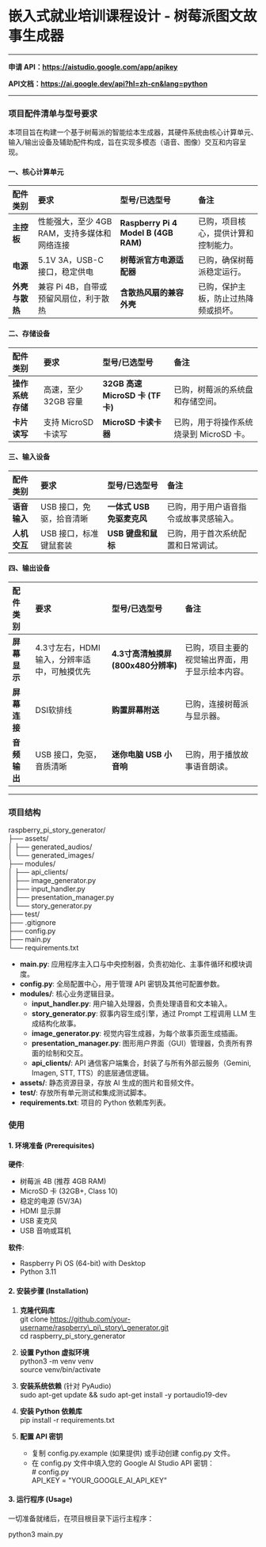 # 嵌入式就业培训课程设计 - 树莓派图文故事生成器
***
**申请 API：https://aistudio.google.com/app/apikey**

**API文档：https://ai.google.dev/api?hl=zh-cn&lang=python**
***

### **项目配件清单与型号要求**

本项目旨在构建一个基于树莓派的智能绘本生成器，其硬件系统由核心计算单元、输入/输出设备及辅助配件构成，旨在实现多模态（语音、图像）交互和内容呈现。

#### **一、核心计算单元**

| 配件类别   | 要求                      | 型号/已选型号                 | 备注                                     |
| :--------- | :------------------------ | :-------------------------- | :--------------------------------------- |
| **主控板** | 性能强大，至少 4GB RAM，支持多媒体和网络连接 | **Raspberry Pi 4 Model B (4GB RAM)** | 已购，项目核心，提供计算和控制能力。       |
| **电源** | 5.1V 3A，USB-C 接口，稳定供电 | **树莓派官方电源适配器** | 已购，确保树莓派稳定运行。               |
| **外壳与散热** | 兼容 Pi 4B，自带或预留风扇位，利于散热 | **含散热风扇的兼容外壳** | 已购，保护主板，防止过热降频或损坏。     |

#### **二、存储设备**

| 配件类别   | 要求                 | 型号/已选型号                   | 备注                                       |
| :--------- | :------------------- | :---------------------------- | :----------------------------------------- |
| **操作系统存储** | 高速，至少 32GB 容量 | **32GB 高速 MicroSD 卡 (TF卡)** | 已购，树莓派的系统盘和存储空间。             |
| **卡片读写** | 支持 MicroSD 卡读写  | **MicroSD 卡读卡器** | 已购，用于将操作系统烧录到 MicroSD 卡。      |

#### **三、输入设备**

| 配件类别   | 要求                     | 型号/已选型号               | 备注                                           |
| :--------- | :----------------------- | :-------------------------- | :--------------------------------------------- |
| **语音输入** | USB 接口，免驱，拾音清晰 | **一体式 USB 免驱麦克风** | 已购，用于用户语音指令或故事灵感输入。         |
| **人机交互** | USB 接口，标准键鼠套装   | **USB 键盘和鼠标** | 已购，用于首次系统配置和日常调试。             |

#### **四、输出设备**

| 配件类别   | 要求                                   | 型号/已选型号                       | 备注                                             |
| :--------- | :------------------------------------- | :---------------------------------- | :----------------------------------------------- |
| **屏幕显示** | 4.3寸左右，HDMI 输入，分辨率适中，可触摸优先 | **4.3寸高清触摸屏 (800x480分辨率)** | 已购，项目主要的视觉输出界面，用于显示绘本内容。 |
| **屏幕连接** | DSI软排线                 | **购置屏幕附送**| 已购，连接树莓派与显示器。                       |
| **音频输出** | USB 接口，免驱，音质清晰               | **迷你电脑 USB 小音响** | 已购，用于播放故事语音朗读。                     |

---

### **项目结构**

raspberry_pi_story_generator/  
├── assets/  
│ ├── generated_audios/  
│ └── generated_images/  
├── modules/  
│ ├── api_clients/  
│ ├── image_generator.py  
│ ├── input_handler.py  
│ ├── presentation_manager.py  
│ └── story_generator.py  
├── test/  
├── .gitignore  
├── config.py  
├── main.py  
└── requirements.txt

- **main.py**: 应用程序主入口与中央控制器，负责初始化、主事件循环和模块调度。
- **config.py**: 全局配置中心，用于管理 API 密钥及其他可配置参数。
- **modules/**: 核心业务逻辑目录。
  - **input_handler.py**: 用户输入处理器，负责处理语音和文本输入。
  - **story_generator.py**: 叙事内容生成引擎，通过 Prompt 工程调用 LLM 生成结构化故事。
  - **image_generator.py**: 视觉内容生成器，为每个故事页面生成插画。
  - **presentation_manager.py**: 图形用户界面（GUI）管理器，负责所有界面的绘制和交互。
  - **api_clients/**: API 通信客户端集合，封装了与所有外部云服务（Gemini, Imagen, STT, TTS）的底层通信逻辑。
- **assets/**: 静态资源目录，存放 AI 生成的图片和音频文件。
- **test/**: 存放所有单元测试和集成测试脚本。
- **requirements.txt**: 项目的 Python 依赖库列表。

### **使用**

#### **1\. 环境准备 (Prerequisites)**

**硬件**:

- 树莓派 4B (推荐 4GB RAM)
- MicroSD 卡 (32GB+, Class 10\)
- 稳定的电源 (5V/3A)
- HDMI 显示屏
- USB 麦克风
- USB 音响或耳机

**软件**:

- Raspberry Pi OS (64-bit) with Desktop
- Python 3.11

#### **2\. 安装步骤 (Installation)**

1. **克隆代码库**  
   git clone https://github.com/your-username/raspberry\_pi\_story\_generator.git  
   cd raspberry_pi_story_generator

2. **设置 Python 虚拟环境**  
   python3 \-m venv venv  
   source venv/bin/activate

3. **安装系统依赖** (针对 PyAudio)  
   sudo apt-get update && sudo apt-get install \-y portaudio19-dev

4. **安装 Python 依赖库**  
   pip install \-r requirements.txt

5. **配置 API 密钥**
   - 复制 config.py.example (如果提供) 或手动创建 config.py 文件。
   - 在 config.py 文件中填入您的 Google AI Studio API 密钥：  
     \# config.py  
     API_KEY \= "YOUR_GOOGLE_AI_API_KEY"

#### **3\. 运行程序 (Usage)**

一切准备就绪后，在项目根目录下运行主程序：

python3 main.py

